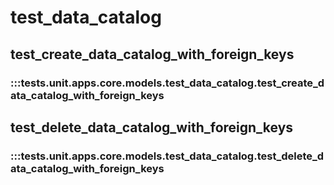 # test_data_catalog

## test_create_data_catalog_with_foreign_keys

### :::tests.unit.apps.core.models.test_data_catalog.test_create_data_catalog_with_foreign_keys

## test_delete_data_catalog_with_foreign_keys

### :::tests.unit.apps.core.models.test_data_catalog.test_delete_data_catalog_with_foreign_keys
